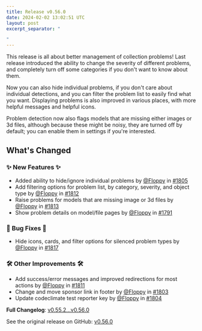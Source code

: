 ```yaml
---
title: Release v0.56.0
date: 2024-02-02 13:02:51 UTC
layout: post
excerpt_separator: "

"
---
```

This release is all about better management of collection problems! Last release introduced the ability to change the severity of different problems, and completely turn off some categories if you don't want to know about them. 

Now you can also hide individual problems, if you don't care about individual detections, and you can filter the problem list to easily find what you want. Displaying problems is also improved in various places, with more helpful messages and  helpful icons.

Problem detection now also flags models that are missing either images or 3d files, although because these might be noisy, they are turned off by default; you can enable them in settings if you're interested.

<!-- Release notes generated using configuration in .github/release.yml at main -->

## What's Changed
### ✨ New Features ✨
* Added ability to hide/ignore individual problems by [@Floppy](https://github.com/Floppy) in [#1805](https://github.com/manyfold3d/manyfold/pull/1805)
* Add filtering options for problem list, by category, severity, and object type by [@Floppy](https://github.com/Floppy) in [#1812](https://github.com/manyfold3d/manyfold/pull/1812)
* Raise problems for models that are missing image or 3d files by [@Floppy](https://github.com/Floppy) in [#1813](https://github.com/manyfold3d/manyfold/pull/1813)
* Show problem details on model/file pages by [@Floppy](https://github.com/Floppy) in [#1791](https://github.com/manyfold3d/manyfold/pull/1791)
### 🐛 Bug Fixes 🐛
* Hide icons, cards, and filter options for silenced problem types by [@Floppy](https://github.com/Floppy) in [#1817](https://github.com/manyfold3d/manyfold/pull/1817)
### 🛠️ Other Improvements 🛠️
* Add success/error messages and improved redirections for most actions by [@Floppy](https://github.com/Floppy) in [#1811](https://github.com/manyfold3d/manyfold/pull/1811)
* Change and move sponsor link in footer by [@Floppy](https://github.com/Floppy) in [#1803](https://github.com/manyfold3d/manyfold/pull/1803)
* Update codeclimate test reporter key by [@Floppy](https://github.com/Floppy) in [#1804](https://github.com/manyfold3d/manyfold/pull/1804)


**Full Changelog**: [v0.55.2...v0.56.0](https://github.com/manyfold3d/manyfold/compare/v0.55.2...v0.56.0)

See the original release on GitHub: [v0.56.0](https://github.com/manyfold3d/manyfold/releases/tag/v0.56.0)
